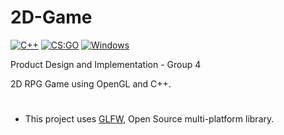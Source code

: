 # 2D-Game

[![C++](https://img.shields.io/badge/language-C%2B%2B-%23f34b7d.svg?style=plastic)](https://en.wikipedia.org/wiki/C%2B%2B) 
[![CS:GO](https://img.shields.io/badge/graphics-OpenGL-yellow.svg?style=plastic)](https://en.wikipedia.org/wiki/OpenGL)
[![Windows](https://img.shields.io/badge/platform-Windows-0078d7.svg?style=plastic)](https://en.wikipedia.org/wiki/Microsoft_Windows) 

Product Design and Implementation - Group 4

2D RPG Game using OpenGL and C++.

#
- This project uses [GLFW](https://www.glfw.org/), Open Source multi-platform library.
